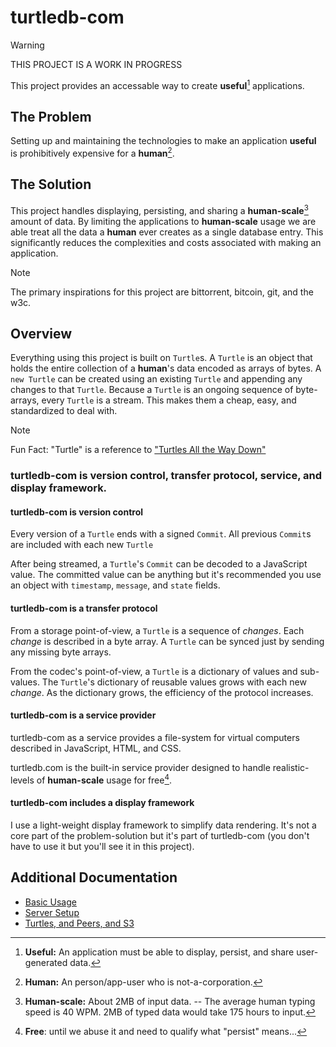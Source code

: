 # turtledb-com

> [!WARNING] 
> THIS PROJECT IS A WORK IN PROGRESS

This project provides an accessable way to create **useful**[^1] applications.

[^1]: **Useful:** An application must be able to display, persist, and share user-generated data.

## The Problem

Setting up and maintaining the technologies to make an application **useful** is prohibitively expensive for a **human**[^2].

[^2]: **Human:** An person/app-user who is not-a-corporation.

## The Solution 
This project handles displaying, persisting, and sharing a **human-scale**[^3] amount of data.
By limiting the applications to **human-scale** usage we are able treat all the data a **human** ever creates as a single database entry.
This significantly reduces the complexities and costs associated with making an application.

[^3]: **Human-scale:** About 2MB of input data.
  -- The average human typing speed is 40 WPM. 
  2MB of typed data would take 175 hours to input. 

> [!NOTE] 
> The primary inspirations for this project are bittorrent, bitcoin, git, and the w3c. 

## Overview

Everything using this project is built on `Turtle`s.
A `Turtle` is an object that holds the entire collection of a **human**'s data encoded as arrays of bytes.
A `new Turtle` can be created using an existing `Turtle` and appending any changes to that `Turtle`.
Because a `Turtle` is an ongoing sequence of byte-arrays, every `Turtle` is a stream.
This makes them a cheap, easy, and standardized to deal with.

> [!NOTE] 
> Fun Fact: "Turtle" is a reference to ["Turtles All the Way Down"](https://en.wikipedia.org/wiki/Turtles_all_the_way_down)

### turtledb-com is version control, transfer protocol, service, and display framework. 


#### turtledb-com is version control

Every version of a `Turtle` ends with a signed `Commit`. 
All previous `Commit`s are included with each new `Turtle`

After being streamed, a `Turtle`'s `Commit` can be decoded to a JavaScript value. 
The committed value can be anything but it's recommended you use an object with `timestamp`, `message`, and `state` fields.

#### turtledb-com is a transfer protocol

From a storage point-of-view, a `Turtle` is a sequence of *changes*.
Each *change* is described in a byte array.
A `Turtle` can be synced just by sending any missing byte arrays.

From the codec's point-of-view, a `Turtle` is a dictionary of values and sub-values.
The `Turtle`'s dictionary of reusable values grows with each new *change*.
As the dictionary grows, the efficiency of the protocol increases.

#### turtledb-com is a service provider

turtledb-com as a service provides a file-system for virtual computers described in JavaScript, HTML, and CSS.

turtledb.com is the built-in service provider designed to handle realistic-levels of **human-scale** usage for free[^4].

[^4]: **Free**: until we abuse it and need to qualify what "persist" means...

#### turtledb-com includes a display framework

I use a light-weight display framework to simplify data rendering. It's not a core part of the problem-solution but it's part of turtledb-com (you don't have to use it but you'll see it in this project).

## Additional Documentation

* [Basic Usage](docs/basic_usage.md)
* [Server Setup](docs/server_setup.md)
* [Turtles, and Peers, and S3](docs/turtles_peers_s3.md)
